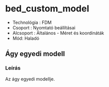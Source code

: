 # bed\_custom\_model

* Technológia : FDM
* Csoport : Nyomtató beállításai
* Alcsoport : Általános - Méret és koordináták
* Mód: Haladó

## Ágy egyedi modell

### Leírás

Az ágy egyedi modellje.

